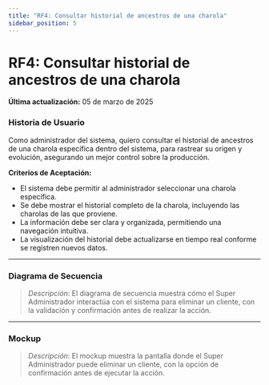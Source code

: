 ```yaml
---
title: "RF4: Consultar historial de ancestros de una charola"  
sidebar_position: 5
---
```


# RF4: Consultar historial de ancestros de una charola

**Última actualización:** 05 de marzo de 2025

### Historia de Usuario
Como administrador del sistema, quiero consultar el historial de ancestros de una charola específica dentro del sistema, para rastrear su origen y evolución, asegurando un mejor control sobre la producción.

  **Criterios de Aceptación:**
  - El sistema debe permitir al administrador seleccionar una charola específica.
  - Se debe mostrar el historial completo de la charola, incluyendo las charolas de las que proviene.
  - La información debe ser clara y organizada, permitiendo una navegación intuitiva.
  - La visualización del historial debe actualizarse en tiempo real conforme se registren nuevos datos.

---

### Diagrama de Secuencia

> *Descripción*: El diagrama de secuencia muestra cómo el Super Administrador interactúa con el sistema para eliminar un cliente, con la validación y confirmación antes de realizar la acción.

---

### Mockup

> *Descripción*: El mockup muestra la pantalla donde el Super Administrador puede eliminar un cliente, con la opción de confirmación antes de ejecutar la acción.
